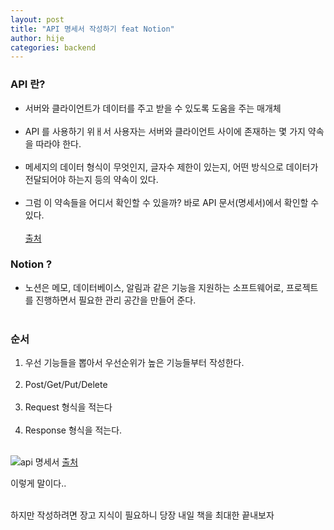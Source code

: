 ```yaml
---
layout: post
title: "API 명세서 작성하기 feat Notion"
author: hije
categories: backend
---
```

### API 란?
* 서버와 클라이언트가 데이터를 주고 받을 수 있도록 도움을 주는 매개체<br/><br/>
* API 를 사용하기 위ㅐ서 사용자는 서버와 클라이언트 사이에 존재하는 몇 가지 약속을 따라야 한다.<br/><br/>
* 메세지의 데이터 형식이 무엇인지, 글자수 제한이 있는지, 어떤 방식으로 데이터가 전달되어야 하는지 등의 약속이 있다.<br/><br/>
* 그럼 이 약속들을 어디서 확인할 수 있을까? 바로 API 문서(명세서)에서 확인할 수 있다.<br/><br/>
[출처](https://tech.kakaoenterprise.com/127)

### Notion ?
* 노션은 메모, 데이터베이스, 알림과 같은 기능을 지원하는 소프트웨어로, 프로젝트를 진행하면서 필요한 관리 공간을 만들어 준다.
<br/><br/>
### 순서
1. 우선 기능들을 뽑아서 우선순위가 높은 기능들부터 작성한다.<br/><br/>
2. Post/Get/Put/Delete<br/><br/>
3. Request 형식을 적는다<br/><br/>
4. Response 형식을 적는다.<br/><br/>

![api 명세서](https://t1.daumcdn.net/cfile/tistory/9920EB4B5A83490B03)
[출처](https://chickenpaella.tistory.com/31)


이렇게 말이다..<br/><br/>

하지만 작성하려면 장고 지식이 필요하니 당장 내일 책을 최대한 끝내보자
<br/><br/>
